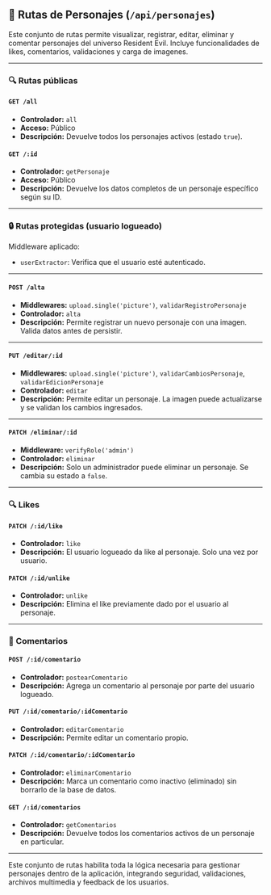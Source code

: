 ## 🔄 Rutas de Personajes (`/api/personajes`)

Este conjunto de rutas permite visualizar, registrar, editar, eliminar y comentar personajes del universo Resident Evil. Incluye funcionalidades de likes, comentarios, validaciones y carga de imagenes.

---

### 🔍 Rutas públicas

#### `GET /all`
- **Controlador:** `all`
- **Acceso:** Público
- **Descripción:** Devuelve todos los personajes activos (estado `true`).

#### `GET /:id`
- **Controlador:** `getPersonaje`
- **Acceso:** Público
- **Descripción:** Devuelve los datos completos de un personaje específico según su ID.

---

### 🔒 Rutas protegidas (usuario logueado)

Middleware aplicado:
- `userExtractor`: Verifica que el usuario esté autenticado.

---

#### `POST /alta`
- **Middlewares:** `upload.single('picture')`, `validarRegistroPersonaje`
- **Controlador:** `alta`
- **Descripción:** Permite registrar un nuevo personaje con una imagen. Valida datos antes de persistir.

---

#### `PUT /editar/:id`
- **Middlewares:** `upload.single('picture')`, `validarCambiosPersonaje`, `validarEdicionPersonaje`
- **Controlador:** `editar`
- **Descripción:** Permite editar un personaje. La imagen puede actualizarse y se validan los cambios ingresados.

---

#### `PATCH /eliminar/:id`
- **Middleware:** `verifyRole('admin')`
- **Controlador:** `eliminar`
- **Descripción:** Solo un administrador puede eliminar un personaje. Se cambia su estado a `false`.

---

### 🔍 Likes

#### `PATCH /:id/like`
- **Controlador:** `like`
- **Descripción:** El usuario logueado da like al personaje. Solo una vez por usuario.

#### `PATCH /:id/unlike`
- **Controlador:** `unlike`
- **Descripción:** Elimina el like previamente dado por el usuario al personaje.

---

### 💬 Comentarios

#### `POST /:id/comentario`
- **Controlador:** `postearComentario`
- **Descripción:** Agrega un comentario al personaje por parte del usuario logueado.

#### `PUT /:id/comentario/:idComentario`
- **Controlador:** `editarComentario`
- **Descripción:** Permite editar un comentario propio.

#### `PATCH /:id/comentario/:idComentario`
- **Controlador:** `eliminarComentario`
- **Descripción:** Marca un comentario como inactivo (eliminado) sin borrarlo de la base de datos.

#### `GET /:id/comentarios`
- **Controlador:** `getComentarios`
- **Descripción:** Devuelve todos los comentarios activos de un personaje en particular.

---

Este conjunto de rutas habilita toda la lógica necesaria para gestionar personajes dentro de la aplicación, integrando seguridad, validaciones, archivos multimedia y feedback de los usuarios.

